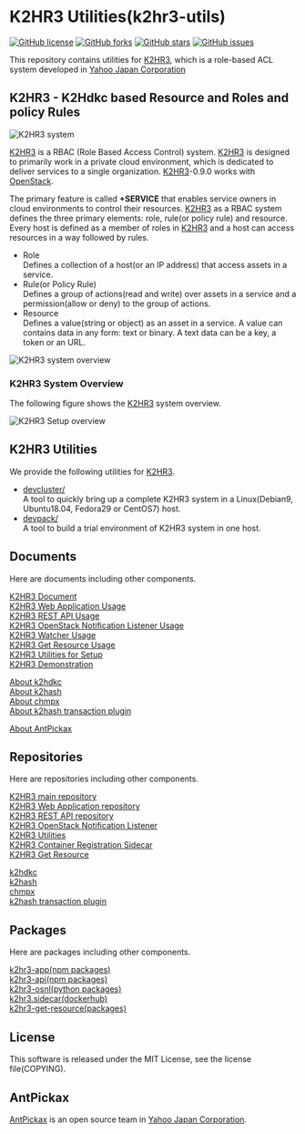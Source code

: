 K2HR3 Utilities(k2hr3-utils)
============================
[![GitHub license](https://img.shields.io/badge/license-MIT-blue.svg)](https://github.com/yahoojapan/k2hr3_utils/blob/master/COPYING)
[![GitHub forks](https://img.shields.io/github/forks/yahoojapan/k2hr3_utils.svg)](https://github.com/yahoojapan/k2hr3_utils/network)
[![GitHub stars](https://img.shields.io/github/stars/yahoojapan/k2hr3_utils.svg)](https://github.com/yahoojapan/k2hr3_utils/stargazers)
[![GitHub issues](https://img.shields.io/github/issues/yahoojapan/k2hr3_utils.svg)](https://github.com/yahoojapan/k2hr3_utils/issues)

This repository contains utilities for [K2HR3](https://k2hr3.antpick.ax/), which is a role-based ACL system developed in [Yahoo Japan Corporation](https://about.yahoo.co.jp/info/en/company/)

## **K2HR3** - **K2H**dkc based **R**esource and **R**oles and policy **R**ules

![K2HR3 system](https://k2hr3.antpick.ax/images/top_k2hr3.png)

[K2HR3](https://k2hr3.antpick.ax/) is a RBAC (Role Based Access Control) system. [K2HR3](https://k2hr3.antpick.ax/) is designed to primarily work in a private cloud environment, which is dedicated to deliver services to a single organization. [K2HR3](https://k2hr3.antpick.ax/)-0.9.0 works with [OpenStack](https://www.openstack.org/).

The primary feature is called **+SERVICE** that enables service owners in cloud environments to control their resources. [K2HR3](https://k2hr3.antpick.ax/) as a RBAC system defines the three primary elements: role, rule(or policy rule) and resource. Every host is defined as a member of roles in [K2HR3](https://k2hr3.antpick.ax/) and a host can access resources in a way followed by rules.

* Role  
  Defines a collection of a host(or an IP address) that access assets in a service.
* Rule(or Policy Rule)  
  Defines a group of actions(read and write) over assets in a service and a permission(allow or deny) to the group of actions.
* Resource  
  Defines a value(string or object) as an asset in a service. A value can contains data in any form: text or binary. A text data can be a key, a token or an URL.

![K2HR3 system overview](https://k2hr3.antpick.ax/images/overview_abstract.png)

### K2HR3 System Overview

The following figure shows the [K2HR3](https://k2hr3.antpick.ax/) system overview.

![K2HR3 Setup overview](https://k2hr3.antpick.ax/images/setup_overview.png)

## K2HR3 Utilities

We provide the following utilities for [K2HR3](https://k2hr3.antpick.ax/).

- [devcluster/](/devcluster)  
  A tool to quickly bring up a complete K2HR3 system in a Linux(Debian9, Ubuntu18.04, Fedora29 or CentOS7) host.
- [devpack/](/devpack)  
  A tool to build a trial environment of K2HR3 system in one host.

## Documents

Here are documents including other components.

[K2HR3 Document](https://k2hr3.antpick.ax/index.html)  
[K2HR3 Web Application Usage](https://k2hr3.antpick.ax/usage_app.html)  
[K2HR3 REST API Usage](https://k2hr3.antpick.ax/api.html)  
[K2HR3 OpenStack Notification Listener Usage](https://k2hr3.antpick.ax/detail_osnl.html)  
[K2HR3 Watcher Usage](https://k2hr3.antpick.ax/tools.html)  
[K2HR3 Get Resource Usage](https://k2hr3.antpick.ax/tools.html)  
[K2HR3 Utilities for Setup](https://k2hr3.antpick.ax/setup.html)  
[K2HR3 Demonstration](https://demo.k2hr3.antpick.ax/)  

[About k2hdkc](https://k2hdkc.antpick.ax/)  
[About k2hash](https://k2hash.antpick.ax/)  
[About chmpx](https://chmpx.antpick.ax/)  
[About k2hash transaction plugin](https://k2htpdtor.antpick.ax/)  

[About AntPickax](https://antpick.ax/)  

## Repositories

Here are repositories including other components.

[K2HR3 main repository](https://github.com/yahoojapan/k2hr3)  
[K2HR3 Web Application repository](https://github.com/yahoojapan/k2hr3_app)  
[K2HR3 REST API repository](https://github.com/yahoojapan/k2hr3_api)  
[K2HR3 OpenStack Notification Listener](https://github.com/yahoojapan/k2hr3_osnl)  
[K2HR3 Utilities](https://github.com/yahoojapan/k2hr3_utils)  
[K2HR3 Container Registration Sidecar](https://github.com/yahoojapan/k2hr3_sidecar)  
[K2HR3 Get Resource](https://github.com/yahoojapan/k2hr3_get_resource)  

[k2hdkc](https://github.com/yahoojapan/k2hdkc)  
[k2hash](https://github.com/yahoojapan/k2hash)  
[chmpx](https://github.com/yahoojapan/chmpx)  
[k2hash transaction plugin](https://github.com/yahoojapan/k2htp_dtor)  

## Packages

Here are packages including other components.

[k2hr3-app(npm packages)](https://www.npmjs.com/package/k2hr3-app)  
[k2hr3-api(npm packages)](https://www.npmjs.com/package/k2hr3-api)  
[k2hr3-osnl(python packages)](https://pypi.org/project/k2hr3-osnl/)  
[k2hr3.sidecar(dockerhub)](https://hub.docker.com/r/antpickax/k2hr3.sidecar)  
[k2hr3-get-resource(packages)](https://packagecloud.io/app/antpickax/stable/search?q=k2hr3-get-resource)  

## License

This software is released under the MIT License, see the license file(COPYING).

## AntPickax

[AntPickax](https://antpick.ax/) is an open source team in [Yahoo Japan Corporation](https://about.yahoo.co.jp/info/en/company/).
